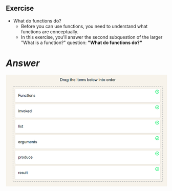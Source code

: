 ## **Exercise**

- What do functions do?
  - Before you can use functions, you need to understand what functions are conceptually.
  - In this exercise, you'll answer the second subquestion of the larger "What is a function?" question: **"What do functions do?"**

# ***Answer***

![image](./image/3.png)
